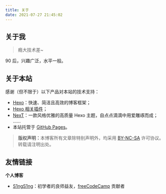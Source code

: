 ```yaml
---
title: 关于
date: 2021-07-27 21:45:02
---
```


## 关于我

> 瘾大技术差~

90 后，兴趣广泛，水平一般。

## 关于本站

感谢（但不限于）以下产品对本站的技术支持：
- [Hexo](https://hexo.io/zh-cn/)：快速、简洁且高效的博客框架；
- [Hexo 相关插件](https://hexo.io/plugins/)；
- [NexT](https://github.com/theme-next/hexo-theme-next)：一款风格优雅的高质量 Hexo 主题，自点点滴滴中用爱雕琢而成；
……
- 本站托管于 [GitHub Pages](https://lab.github.com/githubtraining/github-pages)。

> <strong>版权声明：</strong>本博客所有文章除特别声明外，均采用 <a href="https://creativecommons.org/licenses/by-nc-sa/4.0/" rel="noopener" target="_blank"><i class="fa fa-fw fa-creative-commons"></i>BY-NC-SA</a> 许可协议。转载请注明出处。

## 友情链接

**个人博客**
- [S1ngS1ng](https://singsing.io/blog/)：初学者的良师益友，[freeCodeCamp](https://chinese.freecodecamp.org/) 贡献者




